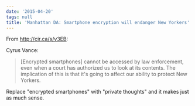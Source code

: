 ```yaml
---
date: '2015-04-20'
tags: null
title: 'Manhattan DA: Smartphone encryption will endanger New Yorkers'
---
```


From http://cir.ca/s/v3EB:

Cyrus Vance:

>[Encrypted smartphones] cannot be accessed by law enforcement, even when a court has authorized us to look at its contents. The implication of this is that it's going to affect our ability to protect New Yorkers.

Replace "encrypted smartphones" with "private thoughts" and it makes just as much sense.
